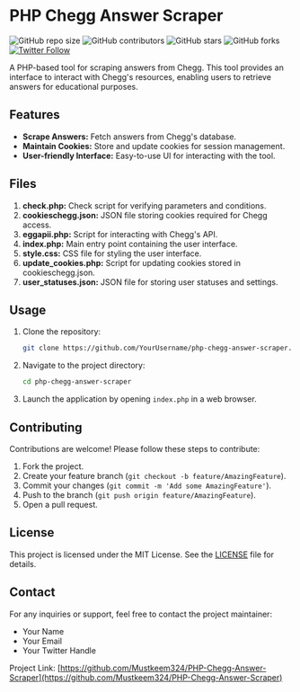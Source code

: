 # PHP Chegg Answer Scraper

![GitHub repo size](https://img.shields.io/github/repo-size/Mustkeem324/PHP-Chegg-Answer-Scraper)
![GitHub contributors](https://img.shields.io/github/contributors/Mustkeem324/PHP-Chegg-Answer-Scraper)
![GitHub stars](https://img.shields.io/github/stars/Mustkeem324/PHP-Chegg-Answer-Scraper?style=social)
![GitHub forks](https://img.shields.io/github/forks/Mustkeem324/PHP-Chegg-Answer-Scraper?style=social)
[![Twitter Follow](https://img.shields.io/twitter/follow/Mustkee54967794?style=social)](https://twitter.com/Mustkee54967794)

A PHP-based tool for scraping answers from Chegg. This tool provides an interface to interact with Chegg's resources, enabling users to retrieve answers for educational purposes.

## Features

- **Scrape Answers:** Fetch answers from Chegg's database.
- **Maintain Cookies:** Store and update cookies for session management.
- **User-friendly Interface:** Easy-to-use UI for interacting with the tool.

## Files

1. **check.php:** Check script for verifying parameters and conditions.
2. **cookieschegg.json:** JSON file storing cookies required for Chegg access.
3. **eggapii.php:** Script for interacting with Chegg's API.
4. **index.php:** Main entry point containing the user interface.
5. **style.css:** CSS file for styling the user interface.
6. **update_cookies.php:** Script for updating cookies stored in cookieschegg.json.
7. **user_statuses.json:** JSON file for storing user statuses and settings.

## Usage

1. Clone the repository:

   ```bash
   git clone https://github.com/YourUsername/php-chegg-answer-scraper.git
   ```

2. Navigate to the project directory:

   ```bash
   cd php-chegg-answer-scraper
   ```

3. Launch the application by opening `index.php` in a web browser.

## Contributing

Contributions are welcome! Please follow these steps to contribute:

1. Fork the project.
2. Create your feature branch (`git checkout -b feature/AmazingFeature`).
3. Commit your changes (`git commit -m 'Add some AmazingFeature'`).
4. Push to the branch (`git push origin feature/AmazingFeature`).
5. Open a pull request.

## License

This project is licensed under the MIT License. See the [LICENSE](LICENSE) file for details.

## Contact

For any inquiries or support, feel free to contact the project maintainer:
- Your Name
- Your Email
- Your Twitter Handle

Project Link: [https://github.com/Mustkeem324/PHP-Chegg-Answer-Scraper](https://github.com/Mustkeem324/PHP-Chegg-Answer-Scraper)
